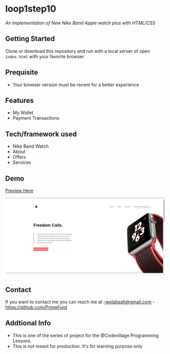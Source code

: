 # loop1step10
*An implementation of New Nike Band Apple watch plus with HTML/CSS*

## Getting Started
Clone or download this repository and run with a local server of open `index.html` with your favorite browser

## Prequisite
- Your browser version must be recent for a better experience

## Features
- My Wallet
- Payment Transactions

## Tech/framework used
- Nike Band Watch
- About
- Offers
- Services

## Demo
[Preview Here](https://rawcdn.githack.com/PrimeFord/loop1step10/43a264f10513471f81aaad037ef5d78b34796235/index.html)

![screenshot](./media/snip.png)
## Contact
If you want to contact me you can reach me at
-wolabash@gmail.com
-https://github.com/PrimeFord

## Addtional Info
- This is one of the series of project for the @Codevillage Programming Lessons.
- This is not meant for production. It's for learning purpose only